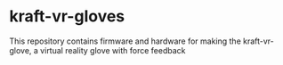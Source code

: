 # kraft-vr-gloves
This repository contains firmware and hardware for making the kraft-vr-glove, a virtual reality glove with force feedback
